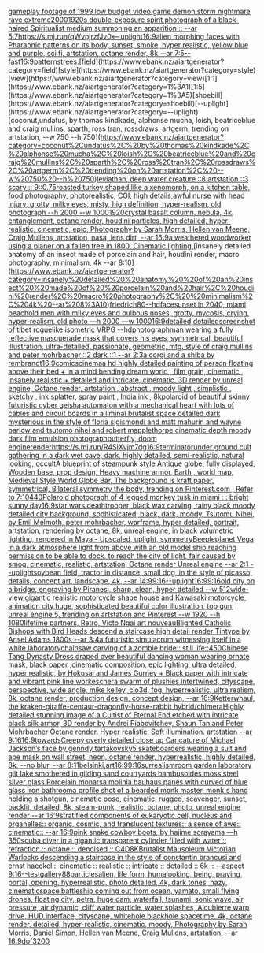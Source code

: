 [](https://www.ebank.nz/aiartgenerator?category=)[gameplay footage of 1999 low budget video game demon storm nightmare rave extreme](https://www.ebank.nz/aiartgenerator?category=gameplay%20footage%20of%201999%20low%20budget%20video%20game%20demon%20storm%20nightmare%20rave%20extreme)[2000](https://www.ebank.nz/aiartgenerator?category=2000)[1920s double-exposure spirit photograph of a black-haired Spiritualist medium summoning an apparition :: --ar 5:7](https://www.ebank.nz/aiartgenerator?category=1920s%20double-exposure%20spirit%20photograph%20of%20a%20black-haired%20Spiritualist%20medium%20summoning%20an%20apparition%20%3A%3A%20--ar%205%3A7)[<https://s.mj.run/qWvpjrzfJv0>](https://www.ebank.nz/aiartgenerator?category=%3Chttps%3A//s.mj.run/qWvpjrzfJv0%3E)[<--uplight](https://www.ebank.nz/aiartgenerator?category=%3C--uplight)[16:9](https://www.ebank.nz/aiartgenerator?category=16%3A9)[alien morphing faces with Pharaonic patterns on its body, sunset, smoke, hyper realistic, yellow blue and purple, sci fi, artstation, octane render, 8k --ar 7:5](https://www.ebank.nz/aiartgenerator?category=alien%20morphing%20faces%20with%20Pharaonic%20patterns%20on%20its%20body%2C%20sunset%2C%20smoke%2C%20hyper%20realistic%2C%20yellow%20blue%20and%20purple%2C%20sci%20fi%2C%20artstation%2C%20octane%20render%2C%208k%20--ar%207%3A5)[--fast](https://www.ebank.nz/aiartgenerator?category=--fast)[16:9](https://www.ebank.nz/aiartgenerator?category=16%3A9)[patterns](https://www.ebank.nz/aiartgenerator?category=patterns)[trees.](https://www.ebank.nz/aiartgenerator?category=trees.)[field](https://www.ebank.nz/aiartgenerator?category=field)[style](https://www.ebank.nz/aiartgenerator?category=style)[view](https://www.ebank.nz/aiartgenerator?category=view)[1:1](https://www.ebank.nz/aiartgenerator?category=1%3A1)[1:5](https://www.ebank.nz/aiartgenerator?category=1%3A5)[shoebill](https://www.ebank.nz/aiartgenerator?category=shoebill)[--uplight](https://www.ebank.nz/aiartgenerator?category=--uplight)[coconut,undatus, by thomas kindkade, alphonse mucha, loish, beatriceblue and craig mullins, sparth, ross tran, rossdraws, artgerm, trending on artstation, --w 750 --h 750](https://www.ebank.nz/aiartgenerator?category=coconut%2Cundatus%2C%20by%20thomas%20kindkade%2C%20alphonse%20mucha%2C%20loish%2C%20beatriceblue%20and%20craig%20mullins%2C%20sparth%2C%20ross%20tran%2C%20rossdraws%2C%20artgerm%2C%20trending%20on%20artstation%2C%20--w%20750%20--h%20750)[leviathan, deep water creature ::8 artstation ::3 scary :: 9](https://www.ebank.nz/aiartgenerator?category=leviathan%2C%20deep%20water%20creature%20%3A%3A8%20artstation%20%3A%3A3%20scary%20%3A%3A%209)[::0.75](https://www.ebank.nz/aiartgenerator?category=%3A%3A0.75)[roasted turkey shaped like a xenomorph, on a kitchen table, food photography, photorealistic, CGI, high details,](https://www.ebank.nz/aiartgenerator?category=roasted%20turkey%20shaped%20like%20a%20xenomorph%2C%20on%20a%20kitchen%20table%2C%20food%20photography%2C%20photorealistic%2C%20CGI%2C%20high%20details%2C)[awful nurse with head injury, grotty, milky eyes, misty, high definition, hyper-realism, old photograph --h 2000 --w 1000](https://www.ebank.nz/aiartgenerator?category=awful%20nurse%20with%20head%20injury%2C%20grotty%2C%20milky%20eyes%2C%20misty%2C%20high%20definition%2C%20hyper-realism%2C%20old%20photograph%20--h%202000%20--w%201000)[1920](https://www.ebank.nz/aiartgenerator?category=1920)[crystal basalt column, nebula, 4k, entanglement, octane render, houdini particles, high detailed, hyper-realistic, cinematic, epic, Photography by Sarah Morris, Hellen van Meene, Craig Mullens, artstation, nasa, lens dirt, --ar 16:9](https://www.ebank.nz/aiartgenerator?category=crystal%20basalt%20column%2C%20nebula%2C%204k%2C%20entanglement%2C%20octane%20render%2C%20houdini%20particles%2C%20high%20detailed%2C%20hyper-realistic%2C%20cinematic%2C%20epic%2C%20Photography%20by%20Sarah%20Morris%2C%20Hellen%20van%20Meene%2C%20Craig%20Mullens%2C%20artstation%2C%20nasa%2C%20lens%20dirt%2C%20--ar%2016%3A9)[a weathered woodworker using a planer on a fallen tree in 1800. Cinematic lighting.](https://www.ebank.nz/aiartgenerator?category=a%20weathered%20woodworker%20using%20a%20planer%20on%20a%20fallen%20tree%20in%201800.%20Cinematic%20lighting.)[insanely detailed  anatomy  of an insect  made of  porcelain and hair, houdini render, macro photography,  minimalism, 4k --ar 8:10](https://www.ebank.nz/aiartgenerator?category=insanely%20detailed%20%20anatomy%20%20of%20an%20insect%20%20made%20of%20%20porcelain%20and%20hair%2C%20houdini%20render%2C%20macro%20photography%2C%20%20minimalism%2C%204k%20--ar%208%3A10)[friedrich](https://www.ebank.nz/aiartgenerator?category=friedrich)[80](https://www.ebank.nz/aiartgenerator?category=80)[--hd](https://www.ebank.nz/aiartgenerator?category=--hd)[face](https://www.ebank.nz/aiartgenerator?category=face)[sunset in 2040, miami beach](https://www.ebank.nz/aiartgenerator?category=sunset%20in%202040%2C%20miami%20beach)[old men with milky eyes and bulbous noses, grotty, mycosis, crying, hyper-realism, old photo —h 2000 —w 1000](https://www.ebank.nz/aiartgenerator?category=old%20men%20with%20milky%20eyes%20and%20bulbous%20noses%2C%20grotty%2C%20mycosis%2C%20crying%2C%20hyper-realism%2C%20old%20photo%20%E2%80%94h%202000%20%E2%80%94w%201000)[16:9](https://www.ebank.nz/aiartgenerator?category=16%3A9)[detailed,](https://www.ebank.nz/aiartgenerator?category=detailed%2C)[detailed](https://www.ebank.nz/aiartgenerator?category=detailed)[screenshot of tibet roguelike isometric VRPG --hd](https://www.ebank.nz/aiartgenerator?category=screenshot%20of%20tibet%20roguelike%20isometric%20VRPG%20--hd)[photograph](https://www.ebank.nz/aiartgenerator?category=photograph)[man wearing a fully reflective masquerade mask that covers his eyes, symmetrical, beautiful illustration, ultra-detailed, passionate, geometric, mtg, style of craig mullins and peter mohrbacher ::2 dark ::1 --ar 2:3](https://www.ebank.nz/aiartgenerator?category=man%20wearing%20a%20fully%20reflective%20masquerade%20mask%20that%20covers%20his%20eyes%2C%20symmetrical%2C%20beautiful%20illustration%2C%20ultra-detailed%2C%20passionate%2C%20geometric%2C%20mtg%2C%20style%20of%20craig%20mullins%20and%20peter%20mohrbacher%20%3A%3A2%20dark%20%3A%3A1%20--ar%202%3A3)[a corgi and a shiba by rembrandt](https://www.ebank.nz/aiartgenerator?category=a%20corgi%20and%20a%20shiba%20by%20rembrandt)[16:9](https://www.ebank.nz/aiartgenerator?category=16%3A9)[comics](https://www.ebank.nz/aiartgenerator?category=comics)[cinema](https://www.ebank.nz/aiartgenerator?category=cinema)[a hd highly detailed painting of person floating above their bed + in a mind bending dream world , film grain, cinematic , insanely realistic + detailed and intricate, cinematic, 3D render by unreal engine, Octane render, artstation , abstract , moody light , simplistic , sketchy , ink splatter, spray paint , India ink , 8k](https://www.ebank.nz/aiartgenerator?category=a%20hd%20highly%20detailed%20painting%20of%20person%20floating%20above%20their%20bed%20%2B%20in%20a%20mind%20bending%20dream%20world%20%2C%20film%20grain%2C%20cinematic%20%2C%20insanely%20realistic%20%2B%20detailed%20and%20intricate%2C%20cinematic%2C%203D%20render%20by%20unreal%20engine%2C%20Octane%20render%2C%20artstation%20%2C%20abstract%20%2C%20moody%20light%20%2C%20simplistic%20%2C%20sketchy%20%2C%20ink%20splatter%2C%20spray%20paint%20%2C%20India%20ink%20%2C%208k)[polaroid of beautiful skinny futuristic cyber geisha automaton with a mechanical heart with lots of cables and circuit boards in a liminal brutalist space detailed dark mysterious in the style of floria sigismondi and matt mahurin and wayne barlow and tsutomo nihei and robert mapplethorpe cinematic depth moody dark film emulsion photograph](https://www.ebank.nz/aiartgenerator?category=polaroid%20of%20beautiful%20skinny%20futuristic%20cyber%20geisha%20automaton%20with%20a%20mechanical%20heart%20with%20lots%20of%20cables%20and%20circuit%20boards%20in%20a%20liminal%20brutalist%20space%20detailed%20dark%20mysterious%20in%20the%20style%20of%20floria%20sigismondi%20and%20matt%20mahurin%20and%20wayne%20barlow%20and%20tsutomo%20nihei%20and%20robert%20mapplethorpe%20cinematic%20depth%20moody%20dark%20film%20emulsion%20photograph)[butterfly, doom engine](https://www.ebank.nz/aiartgenerator?category=butterfly%2C%20doom%20engine)[render](https://www.ebank.nz/aiartgenerator?category=render)[<https://s.mj.run/R4SlXvjm7dg>](https://www.ebank.nz/aiartgenerator?category=%3Chttps%3A//s.mj.run/R4SlXvjm7dg%3E)[16:9](https://www.ebank.nz/aiartgenerator?category=16%3A9)[terminator](https://www.ebank.nz/aiartgenerator?category=terminator)[under ground cult gathering in a dark wet cave, dark, highly detailed, semi-realistic, natural looking, occult](https://www.ebank.nz/aiartgenerator?category=under%20ground%20cult%20gathering%20in%20a%20dark%20wet%20cave%2C%20dark%2C%20highly%20detailed%2C%20semi-realistic%2C%20natural%20looking%2C%20occult)[A blueprint of steampunk style Antique globe,  fully displayed, Wooden base, prop design, Heavy machine armor,  Earth , world map, Medieval Style World Globe Bar, The background is kraft paper, symmetrical,  Bilateral symmetry the body,  trending on Pinterest.com  ,  Refer to 7:10](https://www.ebank.nz/aiartgenerator?category=A%20blueprint%20of%20steampunk%20style%20Antique%20globe%2C%20%20fully%20displayed%2C%20Wooden%20base%2C%20prop%20design%2C%20Heavy%20machine%20armor%2C%20%20Earth%20%2C%20world%20map%2C%20Medieval%20Style%20World%20Globe%20Bar%2C%20The%20background%20is%20kraft%20paper%2C%20symmetrical%2C%20%20Bilateral%20symmetry%20the%20body%2C%20%20trending%20on%20Pinterest.com%20%20%2C%20%20Refer%20to%207%3A10)[440](https://www.ebank.nz/aiartgenerator?category=440)[Polaroid photograph of 4 legged monkey tusk in miami : : bright sunny day](https://www.ebank.nz/aiartgenerator?category=Polaroid%20photograph%20of%204%20legged%20monkey%20tusk%20in%20miami%20%3A%20%3A%20bright%20sunny%20day)[16:9](https://www.ebank.nz/aiartgenerator?category=16%3A9)[star wars deathtrooper, black wax carving, rainy black moody detailed city background, sophisticated, black, dark, moody, Tsutomu Nihei, by Emil Melmoth, peter mohrbacher, warframe, hyper detailed, portrait, artstation, rendering by octane, 8k, unreal engine, in black volumetric lighting, rendered in Maya - Upscaled, uplight, symmetry](https://www.ebank.nz/aiartgenerator?category=star%20wars%20deathtrooper%2C%20black%20wax%20carving%2C%20rainy%20black%20moody%20detailed%20city%20background%2C%20sophisticated%2C%20black%2C%20dark%2C%20moody%2C%20Tsutomu%20Nihei%2C%20by%20Emil%20Melmoth%2C%20peter%20mohrbacher%2C%20warframe%2C%20hyper%20detailed%2C%20portrait%2C%20artstation%2C%20rendering%20by%20octane%2C%208k%2C%20unreal%20engine%2C%20in%20black%20volumetric%20lighting%2C%20rendered%20in%20Maya%20-%20Upscaled%2C%20uplight%2C%20symmetry)[Beeple](https://www.ebank.nz/aiartgenerator?category=Beeple)[planet Vega in a dark atmosphere light from above with an old model ship reaching permission to be able to dock, to reach the city of light, fair caused by smog, cinematic, realistic, artstation, Octane render Unreal engine --ar 2:1 --uplight](https://www.ebank.nz/aiartgenerator?category=planet%20Vega%20in%20a%20dark%20atmosphere%20light%20from%20above%20with%20an%20old%20model%20ship%20reaching%20permission%20to%20be%20able%20to%20dock%2C%20to%20reach%20the%20city%20of%20light%2C%20fair%20caused%20by%20smog%2C%20cinematic%2C%20realistic%2C%20artstation%2C%20Octane%20render%20Unreal%20engine%20--ar%202%3A1%20--uplight)[soybean field, tractor in distance, small dog, in the style of picasso, details, concept art, landscape, 4k, --ar 14:9](https://www.ebank.nz/aiartgenerator?category=soybean%20field%2C%20tractor%20in%20distance%2C%20small%20dog%2C%20in%20the%20style%20of%20picasso%2C%20details%2C%20concept%20art%2C%20landscape%2C%204k%2C%20--ar%2014%3A9)[9:16](https://www.ebank.nz/aiartgenerator?category=9%3A16)[--uplight](https://www.ebank.nz/aiartgenerator?category=--uplight)[16:9](https://www.ebank.nz/aiartgenerator?category=16%3A9)[9:16](https://www.ebank.nz/aiartgenerator?category=9%3A16)[old city on a bridge, engraving by Piranesi, sharp, clean, hyper detailed --w 512](https://www.ebank.nz/aiartgenerator?category=old%20city%20on%20a%20bridge%2C%20engraving%20by%20Piranesi%2C%20sharp%2C%20clean%2C%20hyper%20detailed%20--w%20512)[wide-view,gigantic realistic motorcycle shape house and Kawasaki motorcycle, animation city,huge, sophisticated beautiful color illustration, top gun, unreal engine 5, trending on artstation and Pinterest --w 1920 --h 1080](https://www.ebank.nz/aiartgenerator?category=wide-view%2Cgigantic%20realistic%20motorcycle%20shape%20house%20and%20Kawasaki%20motorcycle%2C%20animation%20city%2Chuge%2C%20sophisticated%20beautiful%20color%20illustration%2C%20top%20gun%2C%20unreal%20engine%205%2C%20trending%20on%20artstation%20and%20Pinterest%20--w%201920%20--h%201080)[lifetime partners, Retro, Victo Ngai art nouveau](https://www.ebank.nz/aiartgenerator?category=lifetime%20partners%2C%20Retro%2C%20Victo%20Ngai%20art%20nouveau)[Blighted Catholic Bishops with Bird Heads descend a staircase  high detail render Tintype by Ansel Adams 1800s --ar 3:4](https://www.ebank.nz/aiartgenerator?category=Blighted%20Catholic%20Bishops%20with%20Bird%20Heads%20descend%20a%20staircase%20%20high%20detail%20render%20Tintype%20by%20Ansel%20Adams%201800s%20--ar%203%3A4)[a futuristic simulacrum witnessing itself in a white laboratory](https://www.ebank.nz/aiartgenerator?category=a%20futuristic%20simulacrum%20witnessing%20itself%20in%20a%20white%20laboratory)[chainsaw carving of a zombie bride:: still life::](https://www.ebank.nz/aiartgenerator?category=chainsaw%20carving%20of%20a%20zombie%20bride%3A%3A%20still%20life%3A%3A)[450](https://www.ebank.nz/aiartgenerator?category=450)[Chinese Tang Dynasty Dress draped over beautiful dancing woman wearing ornate mask, black paper ,cinematic composition, epic lighting, ultra detailed, hyper realistic, by Hokusai and James Gurney + Black paper with intricate and vibrant pink line work](https://www.ebank.nz/aiartgenerator?category=Chinese%20Tang%20Dynasty%20Dress%20draped%20over%20beautiful%20dancing%20woman%20wearing%20ornate%20mask%2C%20black%20paper%20%2Ccinematic%20composition%2C%20epic%20lighting%2C%20ultra%20detailed%2C%20hyper%20realistic%2C%20by%20Hokusai%20and%20James%20Gurney%20%2B%20Black%20paper%20with%20intricate%20and%20vibrant%20pink%20line%20work)[escher](https://www.ebank.nz/aiartgenerator?category=escher)[a swarm of plushies intertwined, cityscape, perspective, wide angle, mike kelley, clo3d, fog, hyperrealistic, ultra realism, 8k, octane render, production design, concept design, --ar 16:9](https://www.ebank.nz/aiartgenerator?category=a%20swarm%20of%20plushies%20intertwined%2C%20cityscape%2C%20perspective%2C%20wide%20angle%2C%20mike%20kelley%2C%20clo3d%2C%20fog%2C%20hyperrealistic%2C%20ultra%20realism%2C%208k%2C%20octane%20render%2C%20production%20design%2C%20concept%20design%2C%20--ar%2016%3A9)[Ketterwhaul, the kraken-giraffe-centaur-dragonfly-horse-rabbit hybrid/chimera](https://www.ebank.nz/aiartgenerator?category=Ketterwhaul%2C%20the%20kraken-giraffe-centaur-dragonfly-horse-rabbit%20hybrid/chimera)[Highly detailed stunning image of a Cultist of Eternal End etched with  intricate black silk armor, 3D render by Andrei Riabovitchev, Shaun Tan and Peter Mohrbacher Octane render. Hyper realistic. Soft illumination.  artstation --ar 9:16](https://www.ebank.nz/aiartgenerator?category=Highly%20detailed%20stunning%20image%20of%20a%20Cultist%20of%20Eternal%20End%20etched%20with%20%20intricate%20black%20silk%20armor%2C%203D%20render%20by%20Andrei%20Riabovitchev%2C%20Shaun%20Tan%20and%20Peter%20Mohrbacher%20Octane%20render.%20Hyper%20realistic.%20Soft%20illumination.%20%20artstation%20--ar%209%3A16)[16:9](https://www.ebank.nz/aiartgenerator?category=16%3A9)[towards](https://www.ebank.nz/aiartgenerator?category=towards)[Creepy overly detailed close up Caricature of Michael Jackson’s face by genndy tartakovsky](https://www.ebank.nz/aiartgenerator?category=Creepy%20overly%20detailed%20close%20up%20Caricature%20of%20Michael%20Jackson%E2%80%99s%20face%20by%20genndy%20tartakovsky)[5 skateboarders wearing a suit and ape mask on wall street, neon, octane render, hyperrealistic, highly detailed, 8k, --no blur, --ar 8:11](https://www.ebank.nz/aiartgenerator?category=5%20skateboarders%20wearing%20a%20suit%20and%20ape%20mask%20on%20wall%20street%2C%20neon%2C%20octane%20render%2C%20hyperrealistic%2C%20highly%20detailed%2C%208k%2C%20--no%20blur%2C%20--ar%208%3A11)[belsinki,](https://www.ebank.nz/aiartgenerator?category=belsinki%2C)[art](https://www.ebank.nz/aiartgenerator?category=art)[16:9](https://www.ebank.nz/aiartgenerator?category=16%3A9)[9:16](https://www.ebank.nz/aiartgenerator?category=9%3A16)[surrealism](https://www.ebank.nz/aiartgenerator?category=surrealism)[room garden laboratory  gilt lake  smothered in gilding sand courtyards bambusoides moss steel silver glass  Porcelain monarsa molinia bauhaus panes with curved of blue glass iron bathroom](https://www.ebank.nz/aiartgenerator?category=room%20garden%20laboratory%20%20gilt%20lake%20%20smothered%20in%20gilding%20sand%20courtyards%20bambusoides%20moss%20steel%20silver%20glass%20%20Porcelain%20monarsa%20molinia%20bauhaus%20panes%20with%20curved%20of%20blue%20glass%20iron%20bathroom)[a profile shot of a bearded  monk master, monk's hand holding a shotgun, cinematic pose, cinematic, rugged, scavenger, sunset, backlit, detailed, 8k, steam-punk, realistic, octane, photo, unreal engine render --ar 16:9](https://www.ebank.nz/aiartgenerator?category=a%20profile%20shot%20of%20a%20bearded%20%20monk%20master%2C%20monk%27s%20hand%20holding%20a%20shotgun%2C%20cinematic%20pose%2C%20cinematic%2C%20rugged%2C%20scavenger%2C%20sunset%2C%20backlit%2C%20detailed%2C%208k%2C%20steam-punk%2C%20realistic%2C%20octane%2C%20photo%2C%20unreal%20engine%20render%20--ar%2016%3A9)[stratified components of eukaryotic cell, nucleus and organelles:: organic, cosmic, and translucent textures:: a sense of awe:: cinematic:: --ar 16:9](https://www.ebank.nz/aiartgenerator?category=stratified%20components%20of%20eukaryotic%20cell%2C%20nucleus%20and%20organelles%3A%3A%20organic%2C%20cosmic%2C%20and%20translucent%20textures%3A%3A%20a%20sense%20of%20awe%3A%3A%20cinematic%3A%3A%20--ar%2016%3A9)[pink snake cowboy boots, by hajime sorayama —h 350](https://www.ebank.nz/aiartgenerator?category=pink%20snake%20cowboy%20boots%2C%20by%20hajime%20sorayama%20%E2%80%94h%20350)[scuba diver in a gigantic transparent cylinder filled with water :: refraction :: octane :: denoised :: C4D](https://www.ebank.nz/aiartgenerator?category=scuba%20diver%20in%20a%20gigantic%20transparent%20cylinder%20filled%20with%20water%20%3A%3A%20refraction%20%3A%3A%20octane%20%3A%3A%20denoised%20%3A%3A%20C4D)[8K](https://www.ebank.nz/aiartgenerator?category=8K)[Brutalist Mausoleum Victorian Warlocks descending a staircase in the style of constantin brancusi and ernst haeckel :: cinematic :: realistic :: intricate :: detailed :: 6k :: --aspect 9:16](https://www.ebank.nz/aiartgenerator?category=Brutalist%20Mausoleum%20Victorian%20Warlocks%20descending%20a%20staircase%20in%20the%20style%20of%20constantin%20brancusi%20and%20ernst%20haeckel%20%3A%3A%20cinematic%20%3A%3A%20realistic%20%3A%3A%20intricate%20%3A%3A%20detailed%20%3A%3A%206k%20%3A%3A%20--aspect%209%3A16)[--test](https://www.ebank.nz/aiartgenerator?category=--test)[gallery](https://www.ebank.nz/aiartgenerator?category=gallery)[88](https://www.ebank.nz/aiartgenerator?category=88)[particles](https://www.ebank.nz/aiartgenerator?category=particles)[alien, life form, humalooking, being, praying, portal, opening, hyperrealistic, photo detailed, 4k, dark tones, hazy, cinematic](https://www.ebank.nz/aiartgenerator?category=alien%2C%20life%20form%2C%20humalooking%2C%20being%2C%20praying%2C%20portal%2C%20opening%2C%20hyperrealistic%2C%20photo%20detailed%2C%204k%2C%20dark%20tones%2C%20hazy%2C%20cinematic)[space battleship coming out from ocean, yamato, small flying drones, floating city, petra, huge dam, waterfall, tsunami, sonic wave, air pressure, air dynamic, cliff water particle, water splashes, Alcubierre warp drive, HUD interface, cityscape, whitehole blackhole spacetime, 4k, octane render, detailed, hyper-realistic, cinematic, moody, Photography by Sarah Morris, Daniel Simon, Hellen van Meene, Craig Mullens, artstation, --ar 16:9](https://www.ebank.nz/aiartgenerator?category=space%20battleship%20coming%20out%20from%20ocean%2C%20yamato%2C%20small%20flying%20drones%2C%20floating%20city%2C%20petra%2C%20huge%20dam%2C%20waterfall%2C%20tsunami%2C%20sonic%20wave%2C%20air%20pressure%2C%20air%20dynamic%2C%20cliff%20water%20particle%2C%20water%20splashes%2C%20Alcubierre%20warp%20drive%2C%20HUD%20interface%2C%20cityscape%2C%20whitehole%20blackhole%20spacetime%2C%204k%2C%20octane%20render%2C%20detailed%2C%20hyper-realistic%2C%20cinematic%2C%20moody%2C%20Photography%20by%20Sarah%20Morris%2C%20Daniel%20Simon%2C%20Hellen%20van%20Meene%2C%20Craig%20Mullens%2C%20artstation%2C%20--ar%2016%3A9)[dof](https://www.ebank.nz/aiartgenerator?category=dof)[3200](https://www.ebank.nz/aiartgenerator?category=3200)